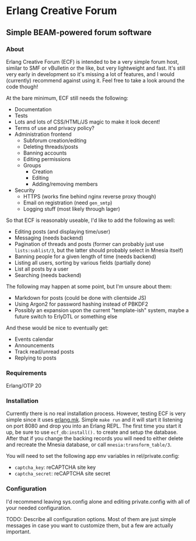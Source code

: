 # Erlang Creative Forum
## Simple BEAM-powered forum software

### About

Erlang Creative Forum (ECF) is intended to be a very simple forum host, similar
to SMF or vBulletin or the like, but very lightweight and fast. It's still very
early in development so it's missing a lot of features, and I would (currently)
recommend against using it. Feel free to take a look around the code though!

At the bare minimum, ECF still needs the following:
* Documentation
* Tests
* Lots and lots of CSS/HTML/JS magic to make it look decent!
* Terms of use and privacy policy?
* Administration frontend
    * Subforum creation/editing
    * Deleting threads/posts
    * Banning accounts
    * Editing permissions
    * Groups
        * Creation
        * Editing
        * Adding/removing members
* Security
    * HTTPS (works fine behind nginx reverse proxy though)
    * Email on registration (need `gen_smtp`)
    * Logging stuff (most likely through lager)

So that ECF is reasonably useable, I'd like to add the following as well:
* Editing posts (and displaying time/user)
* Messaging (needs backend)
* Pagination of threads and posts (former can probably just use
`lists:sublist/3`, but the latter should probably select in Mnesia itself)
* Banning people for a given length of time (needs backend)
* Listing all users, sorting by various fields (partially done)
* List all posts by a user
* Searching (needs backend)

The following may happen at some point, but I'm unsure about them:
* Markdown for posts (could be done with clientside JS)
* Using Argon2 for password hashing instead of PBKDF2
* Possibly an expansion upon the current "template-ish" system, maybe a future
switch to ErlyDTL or something else

And these would be nice to eventually get:
* Events calendar
* Announcements
* Track read/unread posts
* Replying to posts

### Requirements
Erlang/OTP 20


### Installation
Currently there is no real installation process. However, testing ECF is very
simple since it uses [erlang.mk](https://erlang.mk). Simple `make run` and it
will start it listening on port 8080 and drop you into an Erlang REPL. The first
time you start it up, be sure to use `ecf_db:install().` to create and setup the
database. After that if you change the backing records you will need to either
delete and recreate the Mnesia database, or call `mnesia:transform_table/3`.

You will need to set the following app env variables in rel/private.config:
* `captcha_key`: reCAPTCHA site key
* `captcha_secret`: reCAPTCHA site secret

### Configuration
I'd recommend leaving sys.config alone and editing private.config with all of
your needed configuration.

TODO: Describe all configuration options. Most of them are just simple messages
in case you want to customize them, but a few are actually important.

